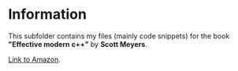 # Information
This subfolder contains my files (mainly code snippets) for the book **"Effective modern c++"** by **Scott Meyers**.

[Link to Amazon](http://www.amazon.com/Effective-Modern-Specific-Ways-Improve/dp/1491903996).
